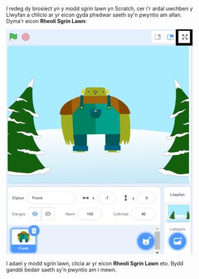 I redeg dy brosiect yn y modd sgrin lawn yn Scratch, cer i'r ardal uwchben y Llwyfan a chlicio ar yr eicon gyda phedwar saeth sy'n pwyntio am allan. Dyma'r eicon **Rheoli Sgrin Lawn**:

![Yr eicon 'Rheoli Sgrin Lawn' wedi'i amlygu, uwchben y Llwyfan, tuag at y gornel dde.](images/fullscreen_frank.png)

I adael y modd sgrin lawn, clicia ar yr eicon **Rheoli Sgrin Lawn** eto. Bydd ganddi bedair saeth sy'n pwyntio am i mewn.
